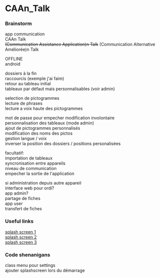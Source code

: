 # CAAn_Talk

### Brainstorm
app communication\
CAAn Talk\
~~(Communication Assistance Application)n Talk~~
(Communication Alternative Améliorée)n Talk

OFFLINE\
android

dossiers à la fin\
raccourcis (exemple j'ai faim)\
retour au tableau initial\
tableaux par défaut mais personnalisables (voir admin)

selection de pictogrammes\
lecture de phrases\
lecture a voix haute des pictogrammes

mot de passe pour empecher modification involontaire\
personnalisation des tableaux (mode admin)\
ajout de pictogrammes personnalisés\
modification des noms des pictos\
gestion langue / voix\
inverser la position des dossiers / positions personalisées


facultatif:\
importation de tableaux\
syncronisation entre appareils\
niveau de communication\
empecher la sortie de l'application

si administration depuis autre appareil\
interface web pour ordi?\
app admin?\
partage de fiches\
app user\
transfert de fiches


### Useful links

[splash screen 1](https://developer.android.com/reference/android/window/SplashScreen) \
[splash screen 2](https://developer.android.com/guide/topics/ui/splash-screen) \
[splash screen 3](https://developer.android.com/guide/topics/ui/splash-screen/migrate)


### Code shenanigans

class menu pour settings\
ajouter splashscreen lors du démarrage
